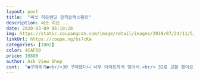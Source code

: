 ```yaml
---
layout: post 
title:  "씨쏘 히든밴딩 감격슬랙스팬츠" 
description: 씨쏘 히든 ..
date: 2020-03-09 06:10:28 
img: https://static.coupangcdn.com/image/retail/images/2019/07/24/11/5/3ff60d57-5cde-4f27-80e5-c1a4a7d76392.jpg 
linkUrl: https://coupa.ng/bs7cKa 
categories: [1002] 
color: 4CAF50 
price: 19800 
author: Ask View Shop 
cont:  "●구매후기●<br/>30 구매했더니 너무 타이트하게 맞아서.<br/> 32로 교환 했어요.<br/><br/>감격스러워서 후기 길게 남기게 됐네요.<br/> .<br/><br/>감격슬랙스 존재하는 한 간간히 구매하겠습니다~<br/>너무 만족스럽고,<br/>다리 품이랑 길이 32가 딱 좋네요.<br/><br/>다리가... <br/>따끔 간질간질거렸데요.<br/>.<br/><br/>다리털 있으신분들 그느낌 먼지 아시나요?<br/>다리털을 밀고 바지를 입혀야 하나... <br/>ㅂㄷㅂㄷ<br/>다리털이 바지 사이사이에 끼인다는???  오묘한 기분이었데요.<br/><br/>대박나세요~<br/>두장더 추가 구매 하려했는데... <br/> 다리털 끼는... <br/> 그거 때문에 좀더 입어보고 결정하려 합니다.<br/>.<br/><br/>드라이크리닝 하라고 되어있는데 옷 가격이 너무 싸서 드라이 맡기기가 아까울 정도라서 막입으실분은<br/>따끔간질간질따끔??!! 다리 털이 바지 사이사이에 끼여서 움직일때마다.<br/>간질간질 따끔??!!<br/>딱 맞게 이쁘네요.<br/><br/>라고 적힌 제품구분할 수 있는 바코드 스티커도 한장 더 붙어있었습니다.<br/> 전체적으로 적당한 네이비 컬러인데<br/>로켓 배송 상품이기 때문에 주문한 다음날 쿠팡맨을 통해서 문앞 배송 받을 수 있었습니다.<br/><br/>먼느낌이란건지... <br/>.<br/><br/>무튼 판매자님이 의류장사 언제까지 하실런지는 모르겠다만<br/>사무실에서 막 입자하고 주문했으나.<br/><br/>사진 보시면 알겠지만<br/>솔직 담백하게 상품평 남깁니다.<br/><br/>솔직히 큰 기대는 안하고<br/>실제로 당겨봐도 탄력이 있고 든든한 느낌입니다.<br/> 옷 태그에는 제품설명에 명시된대로 후이즈 옴므라고 적혀있고<br/>암튼 바지 이쁘고 맘에 들어요.<br/>.<br/><br/>외부에서 절대 볼 수 없는 구조로 되어있고 고무밴딩 처리가 안정적으로 들어가있어서 굉장히 안정감이 있습니다.<br/><br/>원래 입던 바지사이즈보다 한치수 크게 주문하시면 만족하실거라 생각합니다.<br/><br/>이 가격에 이정도 퀄리티 처음 봅니다.<br/><br/>이 상품은 남길만해서 남깁니다.<br/><br/>이번에는 반으로 접어져서 작은 비닐에 들어있었습니다.<br/> 당연히 옷 제품이기 때문에 내부에 따로 뽁뽁이는<br/>일부러 속에 레깅스 입으려고<br/>입어보고 생각이 바뀌었습니다<br/>전반적으로 잘 빠진 핏에 스판감이 있어서 살 쪄도 입을 수 있어서 안심되어서 좋습니다.<br/><br/>정전기나는 거냐니깐.<br/> 그건 아니래요.<br/>.<br/><br/>조금 다른(?) 이름을 가진 씨쏘 히든밴딩 감격슬랙스팬츠 네이비 제품을 구매하게 되었습니다.<br/><br/>준비되어있지 않았습니다.<br/> 비닐 위에는 사지으가 표기된 34 XL라느 스티커와 히든밴딩 감격슬랙스 네이비 34<br/>지난번에 씨쏘 히든밴딩 그레이색깔 10부 슬랙스 긴바지를 만족스럽게 구매해서 이번에 추가로<br/>첨부한 사진에서 보실 수 있듯이 쿠팡 비닐 포장 된 상태로 배송받을 수 있었습니다.<br/> 지난번엔 엄청 큰 비닐에 담겼는데<br/>쿠팡에서 바지 여러번 사봤지만<br/>쿠팡인생 3년차정도 되는듯 한데,<br/>키 175에 68키로 평소 30 사이즈 입어요.<br/><br/>편안함 최고<br/>핏 최고<br/>하루 입고 출근해본 후기... <br/>.<br/><br/>한 치수 크게 주문했는데<br/>한철입고 그냥 버리셔도 되고 저는 액상 드라이크리닝 세제를 구매해서 세척할 예정입니다.<br/><br/>햇볕을 받으면 좀 더 컬러가 바뀌는것 같습니다.<br/> 옆쪽의 히든밴딩은 확실히 안감 허리 쪽으로 들어가 있기 때문에<br/>허리는 30이 딱 맞았는데... <br/> 음.<br/>.<br/> 너무 딱 맞아서 민망해 질것 같아서... <br/>32로... <br/><br/>허리는 좀 헐렁한데... <br/>벨트 해야할듯 하고요.<br/><br/>활동하기 편하고요.<br/> 탄력좋고.<br/> 먼지가 많이 안붙는거 같고.<br/>신축성 좋고.<br/> 약간의 광택에 이뻐요.<br/><br/>후기 단 한번도 안남겼으나,<br/>" 
---
```

